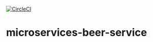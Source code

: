 [![CircleCI](https://circleci.com/gh/Thanthu/microservices-beer-service/tree/master.svg?style=svg)](https://circleci.com/gh/Thanthu/microservices-beer-service/tree/master)
# microservices-beer-service
